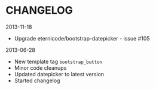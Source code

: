 CHANGELOG
=========

2013-11-18 
* Upgrade eternicode/bootstrap-datepicker - issue #105

2013-06-28
* New template tag `bootstrap_button`
* Minor code cleanups
* Updated datepicker to latest version
* Started changelog

